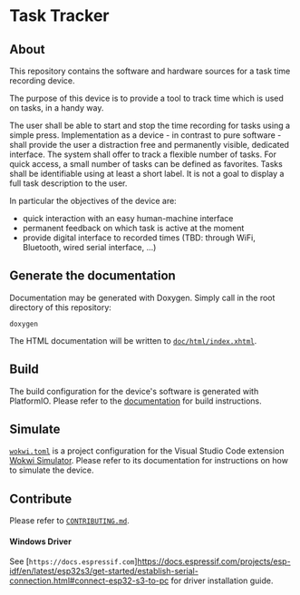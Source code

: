 # Task Tracker

## About

This repository contains the software and hardware sources for a task time recording device.

The purpose of this device is to provide a tool to track time which is used on tasks, in a handy way.

The user shall be able to start and stop the time recording for tasks using a simple press.
Implementation as a device - in contrast to pure software - shall provide the user a distraction free and permanently visible, dedicated interface.
The system shall offer to track a flexible number of tasks.
For quick access, a small number of tasks can be defined as favorites. 
Tasks shall be identifiable using at least a short label.
It is not a goal to display a full task description to the user.

In particular the objectives of the device are:

 - quick interaction with an easy human-machine interface
 - permanent feedback on which task is active at the moment
 - provide digital interface to recorded times (TBD: through WiFi, Bluetooth, wired serial interface, ...)

## Generate the documentation

Documentation may be generated with Doxygen. Simply call in the root directory of this repository:

    doxygen

The HTML documentation will be written to [`doc/html/index.xhtml`](doc/html/index.xhtml).

## Build

The build configuration for the device's software is generated with PlatformIO. Please refer to the [documentation](https://docs.platformio.org/) for build instructions.

## Simulate

[`wokwi.toml`](wokwi_files/wokwi.toml) is a project configuration for the Visual Studio Code extension [Wokwi Simulator](https://marketplace.visualstudio.com/items?itemName=wokwi.wokwi-vscode).
Please refer to its documentation for instructions on how to simulate the device.

## Contribute

Please refer to [`CONTRIBUTING.md`](CONTRIBUTING.md).

#### Windows Driver
See [`https://docs.espressif.com`]https://docs.espressif.com/projects/esp-idf/en/latest/esp32s3/get-started/establish-serial-connection.html#connect-esp32-s3-to-pc for driver installation guide.
